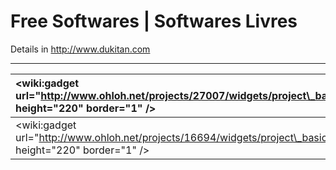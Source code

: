 # Free Softwares | Softwares Livres #
Details in http://www.dukitan.com

---


|&lt;wiki:gadget url="http://www.ohloh.net/projects/27007/widgets/project\_basic\_stats.xml" height="220"  border="1" /&gt; | &lt;wiki:gadget url="http://www.ohloh.net/projects/24713/widgets/project\_basic\_stats.xml" height="220"  border="1" /&gt; |
|:--------------------------------------------------------------------------------------------------------------------------|:---------------------------------------------------------------------------------------------------------------------------|
|&lt;wiki:gadget url="http://www.ohloh.net/projects/16694/widgets/project\_basic\_stats.xml" height="220"  border="1" /&gt;|&lt;wiki:gadget url="http://www.ohloh.net/projects/7026/widgets/project\_basic\_stats.xml" height="220"  border="1" /&gt;|